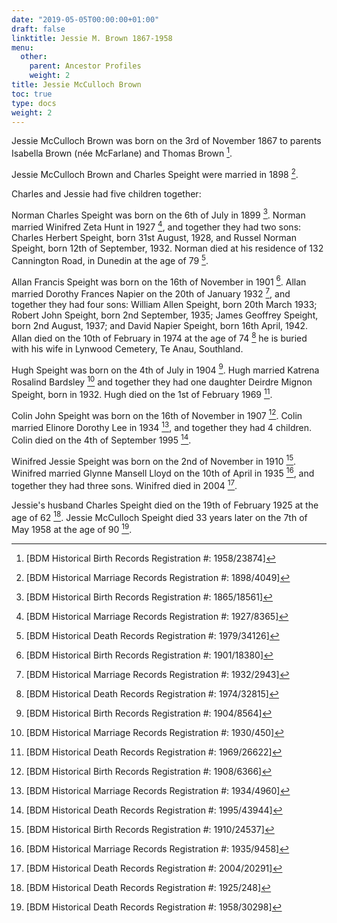 ```yaml
---
date: "2019-05-05T00:00:00+01:00"
draft: false
linktitle: Jessie M. Brown 1867-1958
menu: 
  other:
    parent: Ancestor Profiles
    weight: 2
title: Jessie McCulloch Brown
toc: true
type: docs
weight: 2
---
```


Jessie McCulloch Brown was born on the 3rd of November 1867 to parents Isabella Brown (n&eacute;e McFarlane) and Thomas Brown [^1].

Jessie McCulloch Brown and Charles Speight were married in 1898 [^2].

Charles and Jessie had five children together:

Norman Charles Speight was born on the 6th of July in 1899 [^3]. Norman married Winifred Zeta Hunt in 1927 [^4], and together they had two sons: Charles Herbert Speight, born 31st August, 1928, and Russel Norman Speight, born 12th of September, 1932. Norman died at his residence of 132 Cannington Road, in Dunedin at the age of 79 [^5].

Allan Francis Speight was born on the 16th of November in 1901 [^6]. Allan married Dorothy Frances Napier on the 20th of January 1932 [^7], and together they had four sons: William Allen Speight, born 20th March 1933; Robert John Speight, born 2nd September, 1935; James Geoffrey Speight, born 2nd August, 1937; and David Napier Speight, born 16th April, 1942. Allan died on the 10th of February in 1974 at the age of 74 [^8] he is buried with his wife in Lynwood Cemetery, Te Anau, Southland.

Hugh Speight was born on the 4th of July in 1904 [^9]. Hugh married Katrena Rosalind Bardsley [^10] and together they had one daughter Deirdre Mignon Speight, born in 1932. Hugh died on the 1st of February 1969 [^11].

Colin John Speight was born on the 16th of November in 1907 [^12]. Colin married Elinore Dorothy Lee in 1934 [^13], and together they had 4 children. Colin died on the 4th of September 1995 [^14].

Winifred Jessie Speight was born on the 2nd of November in 1910 [^15]. Winifred married Glynne Mansell Lloyd on the 10th of April in 1935 [^16], and together they had three sons. Winifred died in 2004 [^17].

Jessie's husband Charles Speight died on the 19th of February 1925 at the age of 62 [^18].
Jessie McCulloch Speight died 33 years later on the 7th of May 1958 at the age of 90 [^19].


[^1]: [BDM Historical Birth Records Registration #: 1958/23874]
[^2]: [BDM Historical Marriage Records Registration #: 1898/4049]
[^3]: [BDM Historical Birth Records Registration #: 1865/18561]
[^4]: [BDM Historical Marriage Records Registration #: 1927/8365]
[^5]: [BDM Historical Death Records Registration #: 1979/34126]
[^6]: [BDM Historical Birth Records Registration #: 1901/18380]
[^7]: [BDM Historical Marriage Records Registration #: 1932/2943]
[^8]: [BDM Historical Death Records Registration #: 1974/32815]
[^9]: [BDM Historical Birth Records Registration #: 1904/8564]
[^10]: [BDM Historical Marriage Records Registration #: 1930/450]
[^11]: [BDM Historical Death Records Registration #: 1969/26622]
[^12]: [BDM Historical Birth Records Registration #: 1908/6366]
[^13]: [BDM Historical Marriage Records Registration #: 1934/4960]
[^14]: [BDM Historical Death Records Registration #: 1995/43944]
[^15]: [BDM Historical Birth Records Registration #: 1910/24537]
[^16]: [BDM Historical Marriage Records Registration #: 1935/9458]
[^17]: [BDM Historical Death Records Registration #: 2004/20291]
[^18]: [BDM Historical Death Records Registration #: 1925/248]
[^19]: [BDM Historical Death Records Registration #: 1958/30298]

